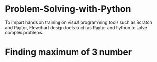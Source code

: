 # Problem-Solving-with-Python
To impart hands on training on visual programming tools such as Scratch and Raptor, Flowchart design tools such as Raptor and Python to solve complex problems.

# Finding maximum of 3 number
